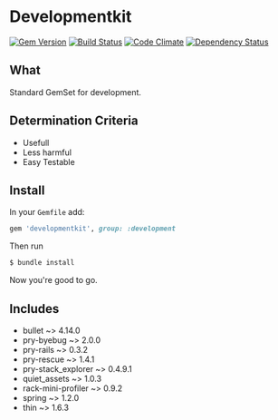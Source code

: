 # Developmentkit

[![Gem Version](https://badge.fury.io/rb/developmentkit.svg?style=flat)](http://badge.fury.io/rb/developmentkit)
[![Build Status](https://travis-ci.org/tetuyoko/developmentkit.svg?style=flat)](https://travis-ci.org/tetuyoko/developmentkit)
[![Code Climate](https://codeclimate.com/github/tetuyoko/developmentkit/badges/gpa.svg?style=flat)](https://codeclimate.com/github/tetuyoko/developmentkit)
[![Dependency Status](https://gemnasium.com/tetuyoko/developmentkit.svg?style=flat)](https://gemnasium.com/tetuyoko/developmentkit)

## What
Standard GemSet for development.

## Determination Criteria
 * Usefull
 * Less harmful
 * Easy Testable

## Install

In your `Gemfile` add:

```ruby
gem 'developmentkit', group: :development
```

Then run

```sh
$ bundle install
```

Now you're good to go.

## Includes
* bullet ~> 4.14.0
* pry-byebug ~> 2.0.0
* pry-rails ~> 0.3.2
* pry-rescue ~> 1.4.1
* pry-stack_explorer ~> 0.4.9.1
* quiet_assets ~> 1.0.3
* rack-mini-profiler ~> 0.9.2
* spring ~> 1.2.0
* thin ~> 1.6.3
